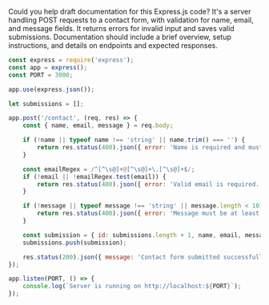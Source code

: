 Could you help draft documentation for this Express.js code? It's a server handling POST requests to a contact form, with validation for name, email, and message fields. It returns errors for invalid input and saves valid submissions. Documentation should include a brief overview, setup instructions, and details on endpoints and expected responses.

```javascript
const express = require('express');
const app = express();
const PORT = 3000;

app.use(express.json());

let submissions = [];

app.post('/contact', (req, res) => {
    const { name, email, message } = req.body;

    if (!name || typeof name !== 'string' || name.trim() === '') {
        return res.status(400).json({ error: 'Name is required and must be a non-empty string.' });
    }

    const emailRegex = /^[^\s@]+@[^\s@]+\.[^\s@]+$/;
    if (!email || !emailRegex.test(email)) {
        return res.status(400).json({ error: 'Valid email is required.' });
    }

    if (!message || typeof message !== 'string' || message.length < 10) {
        return res.status(400).json({ error: 'Message must be at least 10 characters long.' });
    }

    const submission = { id: submissions.length + 1, name, email, message };
    submissions.push(submission);

    res.status(200).json({ message: 'Contact form submitted successfully.', submission });
});

app.listen(PORT, () => {
    console.log(`Server is running on http://localhost:${PORT}`);
});
```